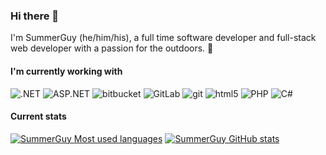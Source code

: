 ### Hi there 👋

I'm SummerGuy (he/him/his), a full time software developer and full-stack web developer with a passion for the outdoors. 🍃

#### I'm currently working with
![.NET](https://img.shields.io/badge/-.NET-512BD4?style=flat-square&logo=dotnet&logoColor=white)
![ASP.NET](https://img.shields.io/badge/-ASP.NET-511C74?style=flat-square&logo=dotnet&logoColor=white)
![bitbucket](https://img.shields.io/badge/-BitBucket-2684FF?style=flat-square&logo=bitbucket&logoColor=white)
![GitLab](https://img.shields.io/badge/GitLab-330F63?style=flat-square&logo=gitlab&logoColor=white)
![git](https://img.shields.io/badge/-Git-F05032?style=flat-square&logo=git&logoColor=white)
![html5](https://img.shields.io/badge/-HTML5-E34F26?style=flat-square&logo=html5&logoColor=white)
![PHP](https://img.shields.io/badge/PHP-777BB4?style=flat-square&logo=php&logoColor=white) 
![C#](https://img.shields.io/badge/C%23-239120?style=flat-square&logo=c-sharp&logoColor=white)

#### Current stats
[![SummerGuy Most used languages](https://github-readme-stats.vercel.app/api/top-langs/?username=mattu08&theme=blue-green)](https://github.com/SummerGuy1/github-readme-stats)
[![SummerGuy GitHub stats](https://github-readme-stats.vercel.app/api?username=mattu08&theme=blue-green)](https://github.com/SummerGuy1/github-readme-stats)
